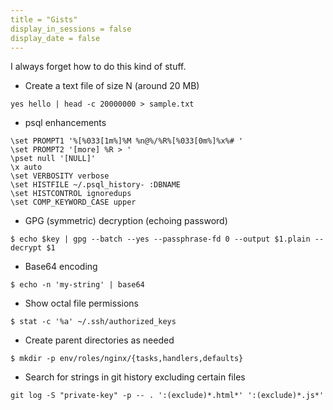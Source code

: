 ```yaml
---
title = "Gists"
display_in_sessions = false
display_date = false
---
```


I always forget how to do this kind of stuff.

- Create a text file of size N (around 20 MB)

```
yes hello | head -c 20000000 > sample.txt
```

- psql enhancements

```
\set PROMPT1 '%[%033[1m%]%M %n@%/%R%[%033[0m%]%x%# '
\set PROMPT2 '[more] %R > '
\pset null '[NULL]'
\x auto
\set VERBOSITY verbose
\set HISTFILE ~/.psql_history- :DBNAME
\set HISTCONTROL ignoredups
\set COMP_KEYWORD_CASE upper
```

- GPG (symmetric) decryption (echoing password)

```
$ echo $key | gpg --batch --yes --passphrase-fd 0 --output $1.plain --decrypt $1
```

- Base64 encoding

```
$ echo -n 'my-string' | base64
```


- Show octal file permissions

```
$ stat -c '%a' ~/.ssh/authorized_keys
```

- Create parent directories as needed

```
$ mkdir -p env/roles/nginx/{tasks,handlers,defaults}
```

- Search for strings in git history excluding certain files

```
git log -S "private-key" -p -- . ':(exclude)*.html*' ':(exclude)*.js*'
```
